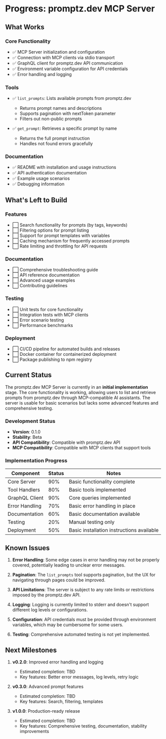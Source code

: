 # Progress: promptz.dev MCP Server

## What Works

### Core Functionality

- ✅ MCP Server initialization and configuration
- ✅ Connection with MCP clients via stdio transport
- ✅ GraphQL client for promptz.dev API communication
- ✅ Environment variable configuration for API credentials
- ✅ Error handling and logging

### Tools

- ✅ `list_prompts`: Lists available prompts from promptz.dev

  - Returns prompt names and descriptions
  - Supports pagination with nextToken parameter
  - Filters out non-public prompts

- ✅ `get_prompt`: Retrieves a specific prompt by name
  - Returns the full prompt instruction
  - Handles not found errors gracefully

### Documentation

- ✅ README with installation and usage instructions
- ✅ API authentication documentation
- ✅ Example usage scenarios
- ✅ Debugging information

## What's Left to Build

### Features

- ⬜ Search functionality for prompts (by tags, keywords)
- ⬜ Filtering options for prompt listing
- ⬜ Support for prompt templates with variables
- ⬜ Caching mechanism for frequently accessed prompts
- ⬜ Rate limiting and throttling for API requests

### Documentation

- ⬜ Comprehensive troubleshooting guide
- ⬜ API reference documentation
- ⬜ Advanced usage examples
- ⬜ Contributing guidelines

### Testing

- ⬜ Unit tests for core functionality
- ⬜ Integration tests with MCP clients
- ⬜ Error scenario testing
- ⬜ Performance benchmarks

### Deployment

- ⬜ CI/CD pipeline for automated builds and releases
- ⬜ Docker container for containerized deployment
- ⬜ Package publishing to npm registry

## Current Status

The promptz.dev MCP Server is currently in an **initial implementation** stage. The core functionality is working, allowing users to list and retrieve prompts from promptz.dev through MCP-compatible AI assistants. The server is usable for basic scenarios but lacks some advanced features and comprehensive testing.

### Development Status

- **Version**: 0.1.0
- **Stability**: Beta
- **API Compatibility**: Compatible with promptz.dev API
- **MCP Compatibility**: Compatible with MCP clients that support tools

### Implementation Progress

| Component      | Status | Notes                                     |
| -------------- | ------ | ----------------------------------------- |
| Core Server    | 90%    | Basic functionality complete              |
| Tool Handlers  | 80%    | Basic tools implemented                   |
| GraphQL Client | 90%    | Core queries implemented                  |
| Error Handling | 70%    | Basic error handling in place             |
| Documentation  | 60%    | Basic documentation available             |
| Testing        | 20%    | Manual testing only                       |
| Deployment     | 50%    | Basic installation instructions available |

## Known Issues

1. **Error Handling**: Some edge cases in error handling may not be properly covered, potentially leading to unclear error messages.

2. **Pagination**: The `list_prompts` tool supports pagination, but the UX for navigating through pages could be improved.

3. **API Limitations**: The server is subject to any rate limits or restrictions imposed by the promptz.dev API.

4. **Logging**: Logging is currently limited to stderr and doesn't support different log levels or configurations.

5. **Configuration**: API credentials must be provided through environment variables, which may be cumbersome for some users.

6. **Testing**: Comprehensive automated testing is not yet implemented.

## Next Milestones

1. **v0.2.0**: Improved error handling and logging

   - Estimated completion: TBD
   - Key features: Better error messages, log levels, retry logic

2. **v0.3.0**: Advanced prompt features

   - Estimated completion: TBD
   - Key features: Search, filtering, templates

3. **v1.0.0**: Production-ready release
   - Estimated completion: TBD
   - Key features: Comprehensive testing, documentation, stability improvements
